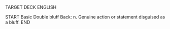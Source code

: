 TARGET DECK
ENGLISH

START
Basic
Double bluff
Back: n. Genuine action or statement disguised as a bluff.
END
